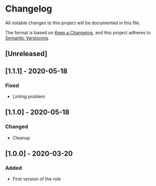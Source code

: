 # Changelog
All notable changes to this project will be documented in this file.

The format is based on [Keep a Changelog](https://keepachangelog.com/en/1.0.0/),
and this project adheres to [Semantic Versioning](https://semver.org/spec/v2.0.0.html).

## [Unreleased]

## [1.1.1] - 2020-05-18
### Fixed
- Linting problem

## [1.1.0] - 2020-05-18
### Changed
- Cleanup

## [1.0.0] - 2020-03-20
### Added
- First version of the role
